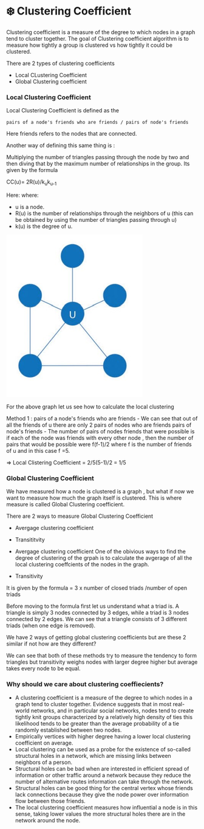 # :snowflake: Clustering Coefficient  

Clustering coefficient is a measure of the degree to which nodes in a graph tend to cluster together. The goal of Clustering coefficient algorithm  is to measure how tightly a group is clustered vs how tightly it could be clustered. 

There are 2 types of clustering coefficients
- Local CLustering Coefficient
- Global Clustering coefficient


### Local Clustering Coefficient 
Local Clustering Coefficient is defined as the  

```
pairs of a node's friends who are friends / pairs of node's friends
```

Here friends refers to the nodes that are connected.

Another way of defining this same thing is :

Multiplying the number of triangles passing through the node by two and then diving that by the maximum number
of relationships in the group. Its given by the formula

CC(u)= 2R(u)/k<sub>u</sub>k<sub>u-1</sub>

Here: 
where:
- u is a node.
- R(u) is the number of relationships through the neighbors of u (this can be obtained by using the number of triangles passing through u)
- k(u) is the degree of u.

![Local Clustering ](/AAD_proj_png/LocalClustering.jpg "Text to show on mouseover")

For the above graph let us see how to calculate the local clustering 

Method 1 :
pairs of a node's friends who are friends  - We can see that out of all the friends of u there are only 2 pairs of nodes who are friends
pairs of node's friends - The number of pairs of nodes friends that were possible is if each of the node was friends with every other node , then the number of pairs that would be possible were  f(f-1)/2 where f is the number of friends of u and in this case f =5.

=> Local Clistering Coefficient =  2/5(5-1)/2 = 1/5




### Global Clustering Coefficient 

We have measured how a node is clustered is a graph , but what if now we want to measure how much the graph itself is clustered. This is where measure is called Global Clustering coefficient.

There are 2 ways to measure Global Clustering Coefficient
- Avergage clustering coefficient 
- Transititvity

- Avergage clustering coefficient 
One of the obivious ways to find the degree of clustering of the grpah is to calculate the avgerage of all the local clustering coeffcients of the nodes in the graph.

- Transitivity

It is given by the formula = 3 x number of closed triads /number of open triads

Before moving to the formula first let us understand what a triad is. A triangle is simply 3 nodes connected by 3 edges, while a triad is 3 nodes connected by 2 edges. We can see that a triangle consists of 3 different triads (when one edge is removed).


We have 2 ways of getting global clustering coefficients but are these 2 similar if not how are they different? 

We can see that both of these methods try to measure the tendency to form triangles but transitivity weighs nodes with larger degree higher but average takes every node to be equal.

### Why should we care about clustering coeffiecients?
- A clustering coefficient is a measure of the degree to which nodes in a graph tend to cluster together. Evidence suggests
that in most real-world networks, and in particular social networks, nodes tend to create tightly knit groups characterized
by a relatively high density of ties this likelihood tends to be greater than the average probability of a tie randomly established between two nodes.
- Empirically vertices with higher degree having a lower local clustering coefficient on average.
- Local clustering can be used as a probe for the existence of  so-called structural holes in a network, which are missing links
  between neighbors of a person.
- Structural holes can be bad when are interested in efficient spread of information or other traffic around a network because
they reduce the number of alternative routes information can take through the network.
- Structural holes can be good thing for the central vertex whose friends lack connections because they give the node power over
information flow between those friends.
- The local clustering coefficient measures how influential a node is in
this sense, taking lower values the more structural holes there
are in the network around the node.